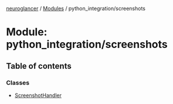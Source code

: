 [neuroglancer](../README.md) / [Modules](../modules.md) / python\_integration/screenshots

# Module: python\_integration/screenshots

## Table of contents

### Classes

- [ScreenshotHandler](../classes/python_integration_screenshots.ScreenshotHandler.md)
